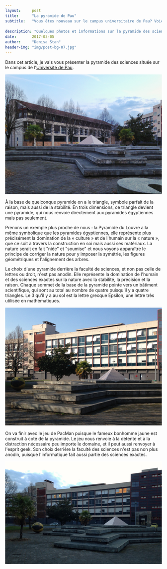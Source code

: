 ```yaml
---
layout:     post
title:      "La pyramide de Pau"
subtitle:   "Vous êtes nouveau sur le campus universitaire de Pau? Voici un endroit sympa que vous pourriez aller voir."

description: "Quelques photos et informations sur la pyramide des sciences."
date:       2017-03-05
author:     "Denisa Stan"
header-img: "img/post-bg-07.jpg"
---
```

Dans cet article, je vais vous présenter la pyramide des sciences située sur le campus de  l'[Université de Pau](http://www.univ-pau.fr/fr/index.html).

<center><img src="/img/posts/2017-03-05-Pyramide/pyramide-1.jpg" width="600"></center>

À la base de quelconque pyramide on a le triangle, symbole parfait de la raison, mais aussi de la stabilité. En trois dimensions, ce triangle devient une pyramide, qui nous renvoie directement aux pyramides égyptiennes mais pas seulement.

Prenons un exemple plus proche de nous : la Pyramide du Louvre a la même symbolique que les pyramides égyptiennes, elle représente plus précisément la domination de la « culture » et de l'humain sur la « nature », que ce soit à travers la construction en soi mais aussi ses matériaux. La nature serait en fait "niée" et "soumise" et nous voyons apparaître le principe de corriger la nature pour y imposer la symétrie, les figures géométriques et l'alignement des arbres. 

Le choix d'une pyramide derrière la faculté de sciences, et non pas celle de lettres ou droit, n'est pas anodin. Elle représente la domination de l'humain et des sciences exactes sur la nature avec la stabilité, la précision et la raison. Chaque sommet de la base de la pyramide pointe vers un bâtiment scientifique, qui sont au total au nombre de quatre puisqu'il y a quatre triangles. Le 3 qu'il y a au sol est la lettre grecque Epsilon, une lettre très utilisée en mathématiques.

<center><img src="/img/posts/2017-03-05-Pyramide/pyramide-3.jpg" width="600"></center>

On va finir avec le jeu de PacMan puisque le fameux bonhomme jaune est construit à coté de la pyramide. Le jeu nous renvoie à la détente et à la distraction nécessaire peu importe le domaine, et il peut aussi renvoyer à l'esprit geek. Son choix derrière la faculté des sciences n'est pas non plus anodin, puisque l'informatique fait aussi partie des sciences exactes.

<center><img src="/img/posts/2017-03-05-Pyramide/pyramide-4.jpg" width="600"></center>
